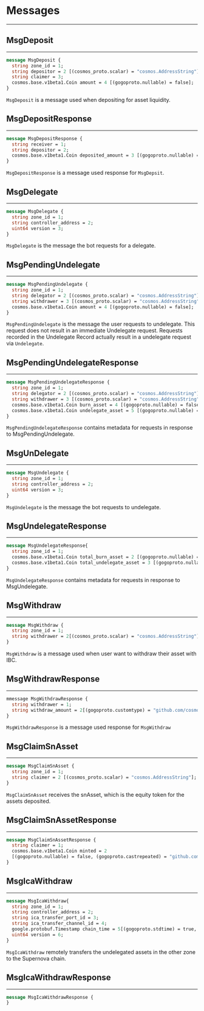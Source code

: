 # Messages

---
## MsgDeposit

---
```protobuf
message MsgDeposit {
  string zone_id = 1;
  string depositor = 2 [(cosmos_proto.scalar) = "cosmos.AddressString"];
  string claimer = 3;
  cosmos.base.v1beta1.Coin amount = 4 [(gogoproto.nullable) = false];
}
```
`MsgDeposit` is a message used when depositing for asset liquidity.

## MsgDepositResponse

---
```protobuf
message MsgDepositResponse {
  string receiver = 1;
  string depositor = 2;
  cosmos.base.v1beta1.Coin deposited_amount = 3 [(gogoproto.nullable) = false];
}
```
`MsgDepositResponse` is a message used response for `MsgDepsit`.

## MsgDelegate

---
```protobuf
message MsgDelegate {
  string zone_id = 1;
  string controller_address = 2;
  uint64 version = 3;
}
```
`MsgDelegate` is the message the bot requests for a delegate.

## MsgPendingUndelegate

---
```protobuf
message MsgPendingUndelegate {
  string zone_id = 1;
  string delegator = 2 [(cosmos_proto.scalar) = "cosmos.AddressString"];
  string withdrawer = 3 [(cosmos_proto.scalar) = "cosmos.AddressString"];
  cosmos.base.v1beta1.Coin amount = 4 [(gogoproto.nullable) = false];
}
```
`MsgPendingUndelegate` is the message the user requests to undelegate.
This request does not result in an immediate Undelegate request. 
Requests recorded in the Undelegate Record actually result in a undelegate request via `Undelegate`.


## MsgPendingUndelegateResponse

---
```protobuf
message MsgPendingUndelegateResponse {
  string zone_id = 1;
  string delegator = 2 [(cosmos_proto.scalar) = "cosmos.AddressString"];
  string withdrawer = 3 [(cosmos_proto.scalar) = "cosmos.AddressString"];
  cosmos.base.v1beta1.Coin burn_asset = 4 [(gogoproto.nullable) = false];
  cosmos.base.v1beta1.Coin undelegate_asset = 5 [(gogoproto.nullable) = false];
}
```
`MsgPendingUndelegateResponse` contains metadata for requests in response to MsgPendingUndelegate.

## MsgUnDelegate

---
```protobuf
message MsgUndelegate {
  string zone_id = 1;
  string controller_address = 2;
  uint64 version = 3;
}
```
`MsgUndelegate` is the message the bot requests to undelegate.

## MsgUndelegateResponse

---
```protobuf
message MsgUndelegateResponse{
  string zone_id = 1;
  cosmos.base.v1beta1.Coin total_burn_asset = 2 [(gogoproto.nullable) = false];
  cosmos.base.v1beta1.Coin total_undelegate_asset = 3 [(gogoproto.nullable) = false];
}
```
`MsgUndelegateResponse` contains metadata for requests in response to MsgUndelegate.

## MsgWithdraw

---
```protobuf
message MsgWithdraw {
  string zone_id = 1;
  string withdrawer = 2[(cosmos_proto.scalar) = "cosmos.AddressString"];
}
```
`MsgWithdraw` is a message used when user want to withdraw their asset with IBC.

## MsgWithdrawResponse

---
```protobuf
mmessage MsgWithdrawResponse {
  string withdrawer = 1;
  string withdraw_amount = 2[(gogoproto.customtype) = "github.com/cosmos/cosmos-sdk/types.Int", (gogoproto.nullable) = false];
}
```
`MsgWithdrawResponse` is a message used response for `MsgWithdraw`

## MsgClaimSnAsset

---
```protobuf
message MsgClaimSnAsset {
  string zone_id = 1;
  string claimer = 2 [(cosmos_proto.scalar) = "cosmos.AddressString"];
}
```
`MsgClaimSnAsset` receives the snAsset, which is the equity token for the assets deposited.

## MsgClaimSnAssetResponse

---
```protobuf
message MsgClaimSnAssetResponse {
  string claimer = 1;
  cosmos.base.v1beta1.Coin minted = 2
  [(gogoproto.nullable) = false, (gogoproto.castrepeated) = "github.com/cosmos/cosmos-sdk/types.Coins"];
}
```

## MsgIcaWithdraw

---
```protobuf
message MsgIcaWithdraw{
  string zone_id = 1;
  string controller_address = 2;
  string ica_transfer_port_id = 3;
  string ica_transfer_channel_id = 4;
  google.protobuf.Timestamp chain_time = 5[(gogoproto.stdtime) = true, (gogoproto.nullable) = false];
  uint64 version = 6;
}
```
`MsgIcaWithdraw` remotely transfers the undelegated assets in the other zone to the Supernova chain.

## MsgIcaWithdrawResponse

---
```protobuf
message MsgIcaWithdrawResponse {
}
```
